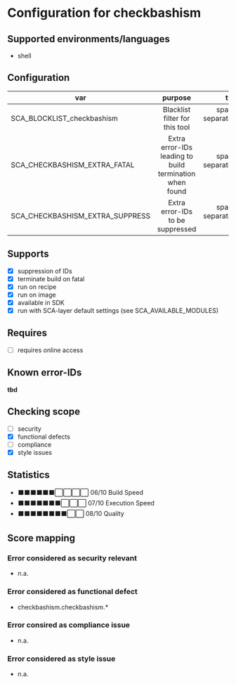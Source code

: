 # Configuration for checkbashism

## Supported environments/languages

* shell

## Configuration

| var | purpose | type | default |
| ------------- |:-------------:| -----:| -----:
| SCA_BLOCKLIST_checkbashism | Blacklist filter for this tool | space-separated-list | ""
| SCA_CHECKBASHISM_EXTRA_FATAL | Extra error-IDs leading to build termination when found | space-separated-list | ""
| SCA_CHECKBASHISM_EXTRA_SUPPRESS | Extra error-IDs to be suppressed | space-separated-list | ""

## Supports

* [x] suppression of IDs
* [x] terminate build on fatal
* [x] run on recipe
* [x] run on image
* [x] available in SDK
* [x] run with SCA-layer default settings (see SCA_AVAILABLE_MODULES)

## Requires

* [ ] requires online access

## Known error-IDs

__tbd__

## Checking scope

* [ ] security
* [x] functional defects
* [ ] compliance
* [x] style issues

## Statistics

* ⬛⬛⬛⬛⬛⬛⬜⬜⬜⬜ 06/10 Build Speed
* ⬛⬛⬛⬛⬛⬛⬛⬜⬜⬜ 07/10 Execution Speed
* ⬛⬛⬛⬛⬛⬛⬛⬛⬜⬜ 08/10 Quality

## Score mapping

### Error considered as security relevant

* n.a.

### Error considered as functional defect

* checkbashism.checkbashism.*

### Error consired as compliance issue

* n.a.

### Error considered as style issue

* n.a.
